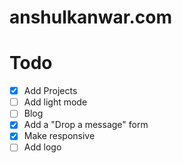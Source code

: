 # anshulkanwar.com

# Todo

- [x] Add Projects 
- [ ] Add light mode
- [ ] Blog
- [x] Add a "Drop a message" form
- [x] Make responsive 
- [ ] Add logo 